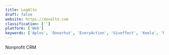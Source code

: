 ```yaml
---
title: LogAlto
draft: false 
website: https://devalto.com
classification: ['']
platform: ['Web']
keywords: ['Aplos', 'Donorhut', 'EveryAction', 'Giveffect', 'Keela', 'NetSuite', 'Stratbase', 'Virtuous', 'roundCorner']
---
```

Nonprofit CRM